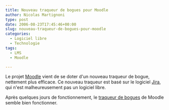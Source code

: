 ```yaml
---
title: Nouveau traqueur de bogues pour Moodle
author: Nicolas Martignoni
type: post
date: 2006-08-23T17:45:46+00:00
slug: nouveau-traqueur-de-bogues-pour-moodle
categories:
  - Logiciel libre
  - Technologie
tags:
  - LMS
  - Moodle

---
```

Le projet <a href="http://moodle.org/">Moodle</a> vient de se doter d'un nouveau traqueur de bogue, nettement plus efficace. Ce nouveau traqueur est basé sur le logiciel <a href="http://www.atlassian.com/software/jira/">Jira</a>, qui n'est malheureusement pas un logiciel libre.

Après quelques jours de fonctionnement, le <a href="http://tracker.moodle.org/">traqueur de bogues</a> de Moodle semble bien fonctionner.